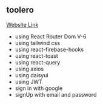 ## toolero

[Website Link](https://electro-house-f3254.web.app/)

- using React Router Dom V-6
- using tailwind css
- using react-firebase-hooks
- using react-toast
- using react-query
- using axios
- using daisyui
- using JWT
- sign in with google
- signUp with email and password
